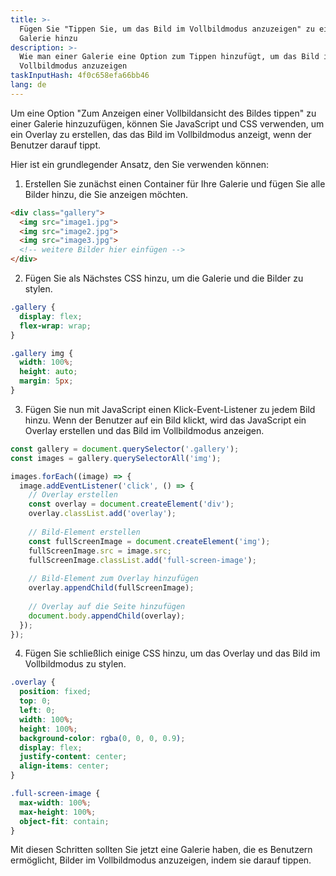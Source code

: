 ```yaml
---
title: >-
  Fügen Sie "Tippen Sie, um das Bild im Vollbildmodus anzuzeigen" zu einer
  Galerie hinzu
description: >-
  Wie man einer Galerie eine Option zum Tippen hinzufügt, um das Bild im
  Vollbildmodus anzuzeigen
taskInputHash: 4f0c658efa66bb46
lang: de
---
```

Um eine Option "Zum Anzeigen einer Vollbildansicht des Bildes tippen" zu einer Galerie hinzuzufügen, können Sie JavaScript und CSS verwenden, um ein Overlay zu erstellen, das das Bild im Vollbildmodus anzeigt, wenn der Benutzer darauf tippt.

Hier ist ein grundlegender Ansatz, den Sie verwenden können:

1. Erstellen Sie zunächst einen Container für Ihre Galerie und fügen Sie alle Bilder hinzu, die Sie anzeigen möchten.

```html
<div class="gallery">
  <img src="image1.jpg">
  <img src="image2.jpg">
  <img src="image3.jpg">
  <!-- weitere Bilder hier einfügen -->
</div>
```

2. Fügen Sie als Nächstes CSS hinzu, um die Galerie und die Bilder zu stylen.

```css
.gallery {
  display: flex;
  flex-wrap: wrap;
}

.gallery img {
  width: 100%;
  height: auto;
  margin: 5px;
}
```

3. Fügen Sie nun mit JavaScript einen Klick-Event-Listener zu jedem Bild hinzu. Wenn der Benutzer auf ein Bild klickt, wird das JavaScript ein Overlay erstellen und das Bild im Vollbildmodus anzeigen.

```javascript
const gallery = document.querySelector('.gallery');
const images = gallery.querySelectorAll('img');

images.forEach((image) => {
  image.addEventListener('click', () => {
    // Overlay erstellen
    const overlay = document.createElement('div');
    overlay.classList.add('overlay');
    
    // Bild-Element erstellen
    const fullScreenImage = document.createElement('img');
    fullScreenImage.src = image.src;
    fullScreenImage.classList.add('full-screen-image');
    
    // Bild-Element zum Overlay hinzufügen
    overlay.appendChild(fullScreenImage);
    
    // Overlay auf die Seite hinzufügen
    document.body.appendChild(overlay);
  });
});
```

4. Fügen Sie schließlich einige CSS hinzu, um das Overlay und das Bild im Vollbildmodus zu stylen.

```css
.overlay {
  position: fixed;
  top: 0;
  left: 0;
  width: 100%;
  height: 100%;
  background-color: rgba(0, 0, 0, 0.9);
  display: flex;
  justify-content: center;
  align-items: center;
}

.full-screen-image {
  max-width: 100%;
  max-height: 100%;
  object-fit: contain;
}
```

Mit diesen Schritten sollten Sie jetzt eine Galerie haben, die es Benutzern ermöglicht, Bilder im Vollbildmodus anzuzeigen, indem sie darauf tippen.
